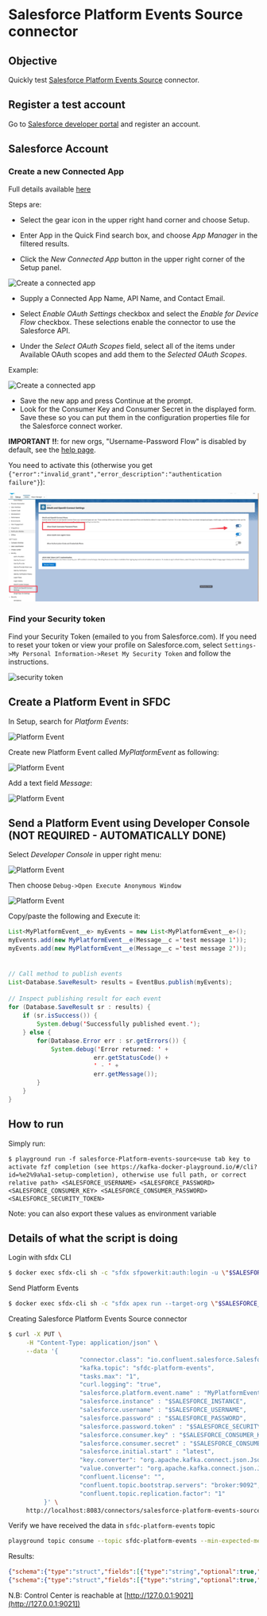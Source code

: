 # Salesforce Platform Events Source connector



## Objective

Quickly test [Salesforce Platform Events Source](https://docs.confluent.io/current/connect/kafka-connect-salesforce/platformevents/index.html#salesforce-platform-events-source-connector-for-cp) connector.



## Register a test account

Go to [Salesforce developer portal](https://developer.salesforce.com/signup/) and register an account.

## Salesforce Account

### Create a new Connected App

Full details available [here](https://docs.confluent.io/current/connect/kafka-connect-salesforce/pushtopics/salesforce_pushtopic_source_connector_quickstart.html#salesforce-account)

Steps are:

* Select the gear icon in the upper right hand corner and choose Setup.

* Enter App in the Quick Find search box, and choose *App Manager* in the filtered results.

* Click the *New Connected App* button in the upper right corner of the Setup panel.

![Create a connected app](Screenshot2.png)

* Supply a Connected App Name, API Name, and Contact Email.

* Select *Enable OAuth Settings* checkbox and select the *Enable for Device Flow* checkbox. These selections enable the connector to use the Salesforce API.
* Under the *Select OAuth Scopes* field, select all of the items under Available OAuth scopes and add them to the *Selected OAuth Scopes*.

Example:

![Create a connected app](Screenshot3.png)

* Save the new app and press Continue at the prompt.
* Look for the Consumer Key and Consumer Secret in the displayed form. Save these so you can put them in the configuration properties file for the Salesforce connect worker.

**IMPORTANT !!**: for new orgs, "Username-Password Flow" is disabled by default, see the [help page](https://help.salesforce.com/s/articleView?id=release-notes.rn_security_username-password_flow_blocked_by_default.htm&release=244&type=5).

You need to activate this (otherwise you get `{"error":"invalid_grant","error_description":"authentication failure"}`):

![Username-Password Flow enabled](../../ccloud/fully-managed-connect-salesforce-cdc-source/ScreenshotOauthDisabled.jpg)

### Find your Security token

Find your Security Token (emailed to you from Salesforce.com). If you need to reset your token or view your profile on Salesforce.com, select `Settings->My Personal Information->Reset My Security Token` and follow the instructions.

![security token](Screenshot1.png)

## Create a Platform Event in SFDC

In Setup, search for *Platform Events*:

![Platform Event](Screenshot7.png)

Create new Platform Event called *MyPlatformEvent* as following:

![Platform Event](Screenshot6.png)

Add a text field *Message*:

![Platform Event](Screenshot8.png)

## Send a Platform Event using Developer Console (NOT REQUIRED - AUTOMATICALLY DONE)

Select *Developer Console* in upper right menu:

![Platform Event](Screenshot9.png)

Then choose `Debug->Open Execute Anonymous Window`

![Platform Event](Screenshot10.png)

Copy/paste the following and Execute it:

```java
List<MyPlatformEvent__e> myEvents = new List<MyPlatformEvent__e>();
myEvents.add(new MyPlatformEvent__e(Message__c ='test message 1'));
myEvents.add(new MyPlatformEvent__e(Message__c ='test message 2'));


// Call method to publish events
List<Database.SaveResult> results = EventBus.publish(myEvents);

// Inspect publishing result for each event
for (Database.SaveResult sr : results) {
    if (sr.isSuccess()) {
        System.debug('Successfully published event.');
    } else {
        for(Database.Error err : sr.getErrors()) {
            System.debug('Error returned: ' +
                        err.getStatusCode() +
                        ' - ' +
                        err.getMessage());
        }
    }
}
```

## How to run

Simply run:

```
$ playground run -f salesforce-Platform-events-source<use tab key to activate fzf completion (see https://kafka-docker-playground.io/#/cli?id=%e2%9a%a1-setup-completion), otherwise use full path, or correct relative path> <SALESFORCE_USERNAME> <SALESFORCE_PASSWORD> <SALESFORCE_CONSUMER_KEY> <SALESFORCE_CONSUMER_PASSWORD> <SALESFORCE_SECURITY_TOKEN>
```

Note: you can also export these values as environment variable


## Details of what the script is doing

Login with sfdx CLI

```bash
$ docker exec sfdx-cli sh -c "sfdx sfpowerkit:auth:login -u \"$SALESFORCE_USERNAME\" -p \"$SALESFORCE_PASSWORD\" -r \"$SALESFORCE_INSTANCE\" -s \"$SALESFORCE_SECURITY_TOKEN\""
```

Send Platform Events

```bash
$ docker exec sfdx-cli sh -c "sfdx apex run --target-org \"$SALESFORCE_USERNAME\" -f \"/tmp/event.apex\""
```

Creating Salesforce Platform Events Source connector

```bash
$ curl -X PUT \
     -H "Content-Type: application/json" \
     --data '{
                    "connector.class": "io.confluent.salesforce.SalesforcePlatformEventSourceConnector",
                    "kafka.topic": "sfdc-platform-events",
                    "tasks.max": "1",
                    "curl.logging": "true",
                    "salesforce.platform.event.name" : "MyPlatformEvent__e",
                    "salesforce.instance" : "$SALESFORCE_INSTANCE",
                    "salesforce.username" : "$SALESFORCE_USERNAME",
                    "salesforce.password" : "$SALESFORCE_PASSWORD",
                    "salesforce.password.token" : "$SALESFORCE_SECURITY_TOKEN",
                    "salesforce.consumer.key" : "$SALESFORCE_CONSUMER_KEY",
                    "salesforce.consumer.secret" : "$SALESFORCE_CONSUMER_PASSWORD",
                    "salesforce.initial.start" : "latest",
                    "key.converter": "org.apache.kafka.connect.json.JsonConverter",
                    "value.converter": "org.apache.kafka.connect.json.JsonConverter",
                    "confluent.license": "",
                    "confluent.topic.bootstrap.servers": "broker:9092",
                    "confluent.topic.replication.factor": "1"
          }' \
     http://localhost:8083/connectors/salesforce-platform-events-source/config | jq .
```


Verify we have received the data in `sfdc-platform-events` topic

```bash
playground topic consume --topic sfdc-platform-events --min-expected-messages 1 --timeout 60
```

Results:

```json
{"schema":{"type":"struct","fields":[{"type":"string","optional":true,"field":"ReplayId"},{"type":"int64","optional":true,"name":"org.apache.kafka.connect.data.Timestamp","version":1,"field":"CreatedDate"},{"type":"string","optional":true,"field":"CreatedById"},{"type":"string","optional":true,"field":"Message__c"},{"type":"string","optional":true,"field":"_ObjectType"},{"type":"string","optional":true,"field":"_EventType"}],"optional":false,"name":"io.confluent.salesforce.MyPlatformEvent__e"},"payload":{"ReplayId":"2956549","CreatedDate":1596010416799,"CreatedById":"0052X00000AJGNCQA5","Message__c":"test message 1","_ObjectType":"MyPlatformEvent__e","_EventType":"ir4e6bGYBtJYSX5x2vc4DQ"}}
{"schema":{"type":"struct","fields":[{"type":"string","optional":true,"field":"ReplayId"},{"type":"int64","optional":true,"name":"org.apache.kafka.connect.data.Timestamp","version":1,"field":"CreatedDate"},{"type":"string","optional":true,"field":"CreatedById"},{"type":"string","optional":true,"field":"Message__c"},{"type":"string","optional":true,"field":"_ObjectType"},{"type":"string","optional":true,"field":"_EventType"}],"optional":false,"name":"io.confluent.salesforce.MyPlatformEvent__e"},"payload":{"ReplayId":"2956550","CreatedDate":1596010416799,"CreatedById":"0052X00000AJGNCQA5","Message__c":"test message 2","_ObjectType":"MyPlatformEvent__e","_EventType":"ir4e6bGYBtJYSX5x2vc4DQ"}}s
```
N.B: Control Center is reachable at [http://127.0.0.1:9021](http://127.0.0.1:9021])

